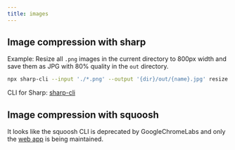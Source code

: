 ```yaml
---
title: images
---
```


## Image compression with sharp

Example: Resize all `.png` images in the current directory to 800px width and
save them as JPG with 80% quality in the `out` directory.

```sh
npx sharp-cli --input './*.png' --output '{dir}/out/{name}.jpg' resize 800 --format jpg --quality 80
```

CLI for Sharp: [sharp-cli](https://github.com/vseventer/sharp-cli)

## Image compression with squoosh

It looks like the squoosh CLI is deprecated by GoogleChromeLabs and only the
[web app](https://squoosh.app/) is being maintained.
